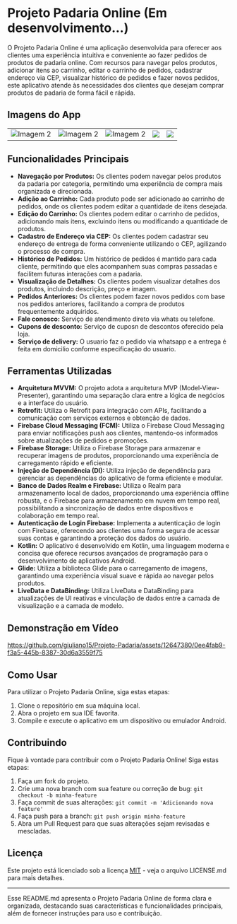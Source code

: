 # Projeto Padaria Online (Em desenvolvimento...)

O Projeto Padaria Online é uma aplicação desenvolvida para oferecer aos clientes uma experiência intuitiva e conveniente ao fazer pedidos de produtos de padaria online. Com recursos para navegar pelos produtos, adicionar itens ao carrinho, editar o carrinho de pedidos, cadastrar endereço via CEP, visualizar histórico de pedidos e fazer novos pedidos, este aplicativo atende às necessidades dos clientes que desejam comprar produtos de padaria de forma fácil e rápida.

## Imagens do App
<table>
  <tr>
<td><img src="https://github.com/giuliano15/Projeto-Padaria/assets/12647380/685b326c-012c-4117-b815-dd2f781c6bb9" alt="Imagem 2"></td>
<td><img src="https://github.com/giuliano15/Projeto-Padaria/assets/12647380/d3d5d585-2c83-4546-875c-799f122aab72" alt="Imagem 2"></td>
<td><img src="https://github.com/giuliano15/Projeto-Padaria/assets/12647380/8f9f2f35-7299-4739-a319-c2d4ab907d8b" alt="Imagem 2"></td>
<td><img src="https://github.com/giuliano15/Projeto-Padaria/assets/12647380/e2f9d37c-2a12-474e-a4b9-1ceb8e6a30b9"></td>
<td><img src="https://github.com/giuliano15/Projeto-Padaria/assets/12647380/950837aa-b0d9-445e-a3b9-b867c7ca7e16"></td>
 </tr>
</table>

  
## Funcionalidades Principais

- **Navegação por Produtos:** Os clientes podem navegar pelos produtos da padaria por categoria, permitindo uma experiência de compra mais organizada e direcionada.
- **Adição ao Carrinho:** Cada produto pode ser adicionado ao carrinho de pedidos, onde os clientes podem editar a quantidade de itens desejada.
- **Edição do Carrinho:** Os clientes podem editar o carrinho de pedidos, adicionando mais itens, excluindo itens ou modificando a quantidade de produtos.
- **Cadastro de Endereço via CEP:** Os clientes podem cadastrar seu endereço de entrega de forma conveniente utilizando o CEP, agilizando o processo de compra.
- **Histórico de Pedidos:** Um histórico de pedidos é mantido para cada cliente, permitindo que eles acompanhem suas compras passadas e facilitem futuras interações com a padaria.
- **Visualização de Detalhes:** Os clientes podem visualizar detalhes dos produtos, incluindo descrição, preço e imagem.
- **Pedidos Anteriores:** Os clientes podem fazer novos pedidos com base nos pedidos anteriores, facilitando a compra de produtos frequentemente adquiridos.
- **Fale conosco:** Serviço de atendimento direto via whats ou telefone.
- **Cupons de desconto:** Serviço de cuposn de descontos oferecido pela loja.
- **Serviço de delivery:** O usuario faz o pedido via whatsapp e a entrega é feita em domicilio conforme especificação do usuario.

## Ferramentas Utilizadas

- **Arquitetura MVVM:** O projeto adota a arquitetura MVP (Model-View-Presenter), garantindo uma separação clara entre a lógica de negócios e a interface do usuário.
- **Retrofit:** Utiliza o Retrofit para integração com APIs, facilitando a comunicação com serviços externos e obtenção de dados.
- **Firebase Cloud Messaging (FCM):** Utiliza o Firebase Cloud Messaging para enviar notificações push aos clientes, mantendo-os informados sobre atualizações de pedidos e promoções.
- **Firebase Storage:** Utiliza o Firebase Storage para armazenar e recuperar imagens de produtos, proporcionando uma experiência de carregamento rápido e eficiente.
- **Injeção de Dependência (DI):** Utiliza injeção de dependência para gerenciar as dependências do aplicativo de forma eficiente e modular.
- **Banco de Dados Realm e Firebase:** Utiliza o Realm para armazenamento local de dados, proporcionando uma experiência offline robusta, e o Firebase para armazenamento em nuvem em tempo real, possibilitando a sincronização de dados entre dispositivos e colaboração em tempo real.
- **Autenticação de Login Firebase:** Implementa a autenticação de login com Firebase, oferecendo aos clientes uma forma segura de acessar suas contas e garantindo a proteção dos dados do usuário.
- **Kotlin:** O aplicativo é desenvolvido em Kotlin, uma linguagem moderna e concisa que oferece recursos avançados de programação para o desenvolvimento de aplicativos Android.
- **Glide:** Utiliza a biblioteca Glide para o carregamento de imagens, garantindo uma experiência visual suave e rápida ao navegar pelos produtos.
- **LiveData e DataBinding:** Utiliza LiveData e DataBinding para atualizações de UI reativas e vinculação de dados entre a camada de visualização e a camada de modelo.

## Demonstração em Vídeo



https://github.com/giuliano15/Projeto-Padaria/assets/12647380/0ee4fab9-f3a5-445b-8387-30d6a3559f75



## Como Usar

Para utilizar o Projeto Padaria Online, siga estas etapas:

1. Clone o repositório em sua máquina local.
2. Abra o projeto em sua IDE favorita.
3. Compile e execute o aplicativo em um dispositivo ou emulador Android.

## Contribuindo

Fique à vontade para contribuir com o Projeto Padaria Online! Siga estas etapas:

1. Faça um fork do projeto.
2. Crie uma nova branch com sua feature ou correção de bug: `git checkout -b minha-feature`
3. Faça commit de suas alterações: `git commit -m 'Adicionando nova feature'`
4. Faça push para a branch: `git push origin minha-feature`
5. Abra um Pull Request para que suas alterações sejam revisadas e mescladas.

## Licença

Este projeto está licenciado sob a licença [MIT](LICENSE.md) - veja o arquivo LICENSE.md para mais detalhes.

---

Esse README.md apresenta o Projeto Padaria Online de forma clara e organizada, destacando suas características e funcionalidades principais, além de fornecer instruções para uso e contribuição.
